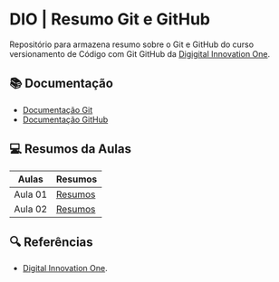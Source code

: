 # DIO | Resumo Git e GitHub
Repositório para armazena resumo sobre o Git e GitHub do curso versionamento de Código com Git GitHub da [Digigital Innovation One](https://www.dio.me/).

## 📚 Documentação 
- [Documentação Git](https://git.scm.com/doc)
- [Documentação GitHub](https://docs,github.com/)

## 💻 Resumos da Aulas 
| Aulas | Resumos |
|-------|---------|
| Aula 01 | [Resumos]()|
| Aula 02 | [Resumos]()|


## 🔍 Referências 
- [ Digital Innovation One]().
